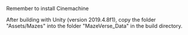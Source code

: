 Remember to install Cinemachine

After building with Unity (version 2019.4.8f1), copy the folder "Assets/Mazes" into the folder "MazeVerse_Data" in the build directory.
